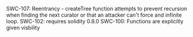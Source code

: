 SWC-107: Reentrancy - createTree function attempts to prevent recursion when finding the next curator or that an attacker can't force and infinite loop.
SWC-102: requires solidity 0.8.0
SWC-100: Functions are explicitly given visbility

